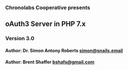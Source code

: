 ### Chronolabs Cooperative presents
## oAuth3 Server in PHP 7.x
### Version 3.0
#### Author: Dr. Simon Antony Roberts <simon@snails.email>
#### Author: Brent Shaffer <bshafs@gmail.com>
